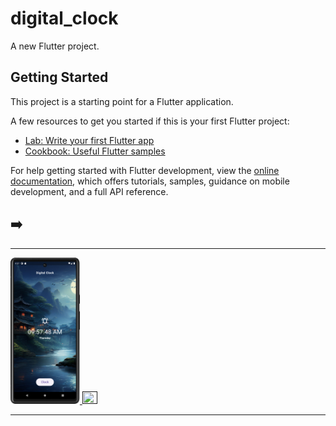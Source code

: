 # digital_clock

A new Flutter project.

## Getting Started

This project is a starting point for a Flutter application.

A few resources to get you started if this is your first Flutter project:

- [Lab: Write your first Flutter app](https://docs.flutter.dev/get-started/codelab)
- [Cookbook: Useful Flutter samples](https://docs.flutter.dev/cookbook)

For help getting started with Flutter development, view the
[online documentation](https://docs.flutter.dev/), which offers tutorials,
samples, guidance on mobile development, and a full API reference.

<h2>➡️ </h2>
<hr>
<p>
<a href ="">
<img src="https://github.com/Prafulpatnecha/digital_clock/blob/master/Screenshot_20240502_095753.png" width="22%" Height="35%">
<img src="https://github.com/Prafulpatnecha/digital_clock/blob/master/Screenshot_20240502_095743.png" width="22%" Height="35%">
</a>
</p>
<hr>
